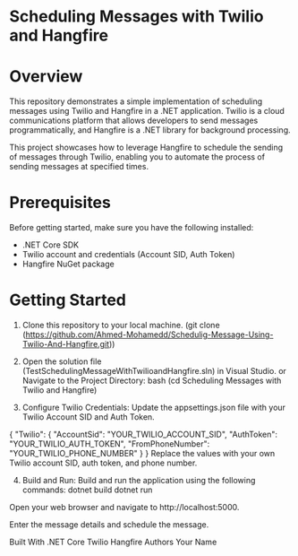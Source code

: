 

# Scheduling Messages with Twilio and Hangfire


# Overview
This repository demonstrates a simple implementation of scheduling messages using Twilio and Hangfire in a .NET application. 
Twilio is a cloud communications platform that allows developers to send messages programmatically,
and Hangfire is a .NET library for background processing.

This project showcases how to leverage Hangfire to schedule the sending of messages through Twilio,
enabling you to automate the process of sending messages at specified times.

# Prerequisites
Before getting started, make sure you have the following installed:

- .NET Core SDK
- Twilio account and credentials (Account SID, Auth Token)
- Hangfire NuGet package

# Getting Started
1. Clone this repository to your local machine.
(git clone (https://github.com/Ahmed-Mohamedd/Schedulig-Message-Using-Twilio-And-Hangfire.git))

2. Open the solution file (TestSchedulingMessageWithTwilioandHangfire.sln) in Visual Studio.
  or Navigate to the Project Directory: bash (cd Scheduling Messages with Twilio and Hangfire)

3. Configure Twilio Credentials:
Update the appsettings.json file with your Twilio Account SID and Auth Token.

{
  "Twilio": {
    "AccountSid": "YOUR_TWILIO_ACCOUNT_SID",
    "AuthToken": "YOUR_TWILIO_AUTH_TOKEN",
    "FromPhoneNumber": "YOUR_TWILIO_PHONE_NUMBER"
  }
}
Replace the values with your own Twilio account SID, auth token, and phone number.

4. Build and Run:
    Build and run the application using the following commands:
      dotnet build
      dotnet run

Open your web browser and navigate to http://localhost:5000.

Enter the message details and schedule the message.

Built With
.NET Core
Twilio
Hangfire
Authors
Your Name
